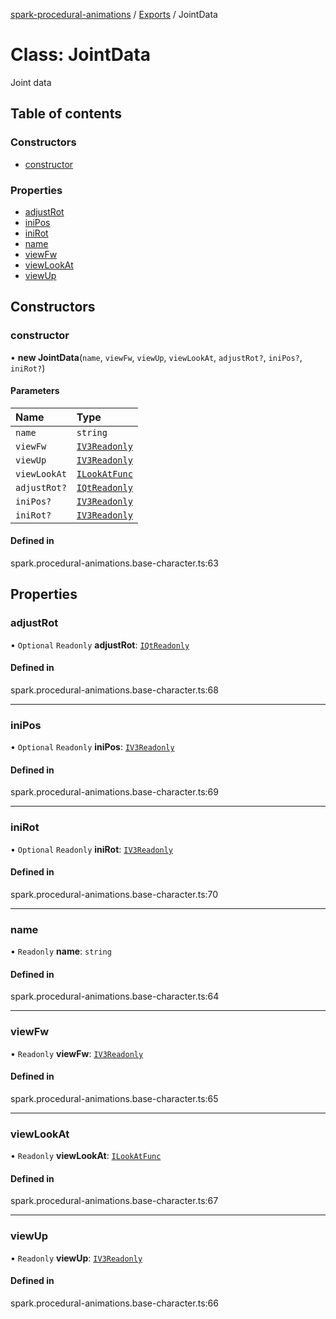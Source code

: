 [spark-procedural-animations](../README.md) / [Exports](../modules.md) / JointData

# Class: JointData

Joint data

## Table of contents

### Constructors

- [constructor](JointData.md#constructor)

### Properties

- [adjustRot](JointData.md#adjustrot)
- [iniPos](JointData.md#inipos)
- [iniRot](JointData.md#inirot)
- [name](JointData.md#name)
- [viewFw](JointData.md#viewfw)
- [viewLookAt](JointData.md#viewlookat)
- [viewUp](JointData.md#viewup)

## Constructors

### constructor

• **new JointData**(`name`, `viewFw`, `viewUp`, `viewLookAt`, `adjustRot?`, `iniPos?`, `iniRot?`)

#### Parameters

| Name | Type |
| :------ | :------ |
| `name` | `string` |
| `viewFw` | [`IV3Readonly`](../interfaces/IV3Readonly.md) |
| `viewUp` | [`IV3Readonly`](../interfaces/IV3Readonly.md) |
| `viewLookAt` | [`ILookAtFunc`](../interfaces/ILookAtFunc.md) |
| `adjustRot?` | [`IQtReadonly`](../interfaces/IQtReadonly.md) |
| `iniPos?` | [`IV3Readonly`](../interfaces/IV3Readonly.md) |
| `iniRot?` | [`IV3Readonly`](../interfaces/IV3Readonly.md) |

#### Defined in

spark.procedural-animations.base-character.ts:63

## Properties

### adjustRot

• `Optional` `Readonly` **adjustRot**: [`IQtReadonly`](../interfaces/IQtReadonly.md)

#### Defined in

spark.procedural-animations.base-character.ts:68

___

### iniPos

• `Optional` `Readonly` **iniPos**: [`IV3Readonly`](../interfaces/IV3Readonly.md)

#### Defined in

spark.procedural-animations.base-character.ts:69

___

### iniRot

• `Optional` `Readonly` **iniRot**: [`IV3Readonly`](../interfaces/IV3Readonly.md)

#### Defined in

spark.procedural-animations.base-character.ts:70

___

### name

• `Readonly` **name**: `string`

#### Defined in

spark.procedural-animations.base-character.ts:64

___

### viewFw

• `Readonly` **viewFw**: [`IV3Readonly`](../interfaces/IV3Readonly.md)

#### Defined in

spark.procedural-animations.base-character.ts:65

___

### viewLookAt

• `Readonly` **viewLookAt**: [`ILookAtFunc`](../interfaces/ILookAtFunc.md)

#### Defined in

spark.procedural-animations.base-character.ts:67

___

### viewUp

• `Readonly` **viewUp**: [`IV3Readonly`](../interfaces/IV3Readonly.md)

#### Defined in

spark.procedural-animations.base-character.ts:66
